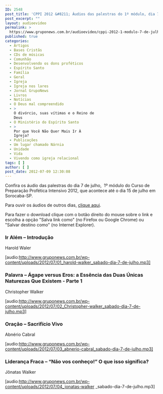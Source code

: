 ```yaml
---
ID: 2548
post_title: 'CPPI 2012 &#8211; Áudios das palestras do 1º módulo, dia 7 de julho'
post_excerpt: ""
layout: audioevideo
permalink: >
  https://www.gruponews.com.br/audioevideo/cppi-2012-1-modulo-7-de-julho
published: true
categories:
  - Artigos
  - Bases Cristãs
  - CDs de músicas
  - Comunhão
  - Desenvolvendo os dons proféticos
  - Espírito Santo
  - Família
  - Geral
  - Igreja
  - Igreja nos lares
  - Jornal GrupoNews
  - Livros
  - Notícias
  - O Deus mal compreendido
  - >
    O divórcio, suas vítimas e o Reino de
    Deus
  - O Ministério do Espírito Santo
  - >
    Por que Você Não Quer Mais Ir À
    Igreja?
  - Publicações
  - Um lugar chamado Nárnia
  - Unidade
  - Vida
  - Vivendo como igreja relacional
tags: [ ]
author: [ ]
post_date: 2012-07-09 12:30:08
---
```

Confira os áudio das palestras do dia 7 de julho,  1º módulo do Curso de Preparação Profética Intensivo 2012, que acontece até o dia 15 de julho em Sorocaba-SP.

Para ouvir os áudios de outros dias, <a href="http://www.gruponews.com.br/assuntos/publicacoes/audio/cppi2012">clique aqui</a>.

Para fazer o download clique com o botão direito do mouse sobre o link e escolha a opção "Salva link como" (no Firefox ou Google Chrome) ou "Salvar destino como" (no Internet Explorer).
<h3>Ir Além – Introdução</h3>
Harold Waler

[audio:http://www.gruponews.com.br/wp-content/uploads/2012/07/01_harold-walker_sabado-dia-7-de-julho.mp3]
<h3>Palavra – Ágape versus Eros: a Essência das Duas Únicas Naturezas Que Existem - Parte 1</h3>
Christopher Walker

[audio:http://www.gruponews.com.br/wp-content/uploads/2012/07/02_Christopher-walker_sabado-dia-7-de-julho.mp3]
<h3>Oração – Sacrifício Vivo</h3>
Abnério Cabral

[audio:http://www.gruponews.com.br/wp-content/uploads/2012/07/03_abnerio-cabral_sabado-dia-7-de-julho.mp3]
<h3>Liderança Fraca – “Não vos conheço!” O que isso significa?</h3>
Jônatas Walker

[audio:http://www.gruponews.com.br/wp-content/uploads/2012/07/04_jonatas-walker _sabado-dia-7-de-julho.mp3]